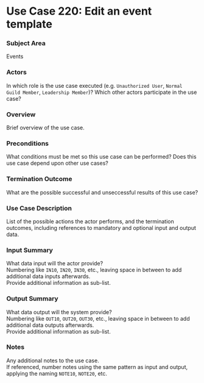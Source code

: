 # Use Case 220: Edit an event template

### Subject Area
Events

### Actors
In which role is the use case executed (e.g. `Unauthorized User`, `Normal Guild Member`, `Leadership Member`)?
Which other actors participate in the use case?

### Overview
Brief overview of the use case.

### Preconditions
What conditions must be met so this use case can be performed? Does this use case depend upon other use cases?

### Termination Outcome
What are the possible successful and unseccessful results of this use case?

### Use Case Description
List of the possible actions the actor performs, and the termination outcomes, including references to mandatory and optional input and output data.

### Input Summary
What data input will the actor provide?  
Numbering like `IN10`, `IN20`, `IN30`, etc., leaving space in between to add additional data inputs afterwards.  
Provide additional information as sub-list.

### Output Summary
What data output will the system provide?  
Numbering like `OUT10`, `OUT20`, `OUT30`, etc., leaving space in between to add additional data outputs afterwards.  
Provide additional information as sub-list.

### Notes
Any additional notes to the use case.  
If referenced, number notes using the same pattern as input and output, applying the naming `NOTE10`, `NOTE20`, etc.